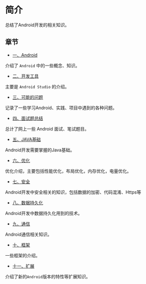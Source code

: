 # 简介

总结了Android开发的相关知识。

## 章节

* [一、Android](./Android.md)  

介绍了 `Android` 中的一些概念、知识。

* [二、开发工具](./AndroidStudio.md)  

主要是 `Android Studio` 的介绍。

* [三、可能的问题](./problems.md)  

记录了一些学习Android、实践、项目中遇到的各种问题。

* [四、面试题总结](./questions.md)

总计了网上一些 Android 面试、笔试题目。

* [五、JAVA基础](./java基础.md)

Android开发需要掌握的Java基础。

* [六、优化](./优化.md)

优化介绍，主要包括性能优化，布局优化，内存优化，电量优化。

* [七、安全](./安全.md)

Android开发中安全相关的知识，包括数据的加密、代码混淆、Https等

* [八、数据持久化](./数据持久化.md)

Android开发中数据持久化用到的技术。

* [九、通信](./通信.md)

Android通信相关知识。

* [十、框架](./框架.md)

一些框架的介绍。

* [十一、扩展](./扩展.md)

介绍了新的`Android`版本的特性等扩展知识。